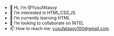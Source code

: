 - 👋 Hi, I’m @YusufAtasoy
- 👀 I’m interested in HTML,CSS,JS
- 🌱 I’m currently learning HTML
- 💞️ I’m looking to collaborate on İNTEL
- 📫 How to reach me: yusufatasoy100@gmail.com

<!---
YusufAtasoy/YusufAtasoy is a ✨ special ✨ repository because its `README.md` (this file) appears on your GitHub profile.
You can click the Preview link to take a look at your changes.
--->
